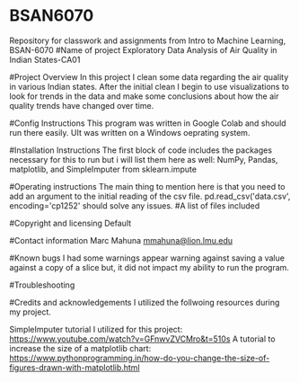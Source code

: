 # BSAN6070
Repository for classwork and assignments from Intro to Machine Learning, BSAN-6070
#Name of project
Exploratory Data Analysis of Air Quality in Indian States-CA01

#Project Overview
In this project I clean some data regarding the air quality in various Indian states. After the initial clean
I begin to use visualizations to look for trends in the data and make some conclusions about how the air quality 
trends have changed over time.

#Config Instructions
This program was written in Google Colab and should run there easily. UIt was written on a Windows oeprating system.

#Installation Instructions
The first block of code includes the packages necessary for this to run but i will list them here as well:
NumPy, Pandas, matplotlib, and SimpleImputer from sklearn.impute

#Operating instructions
The main thing to mention here is that you need to add an argument to the initial reading of the csv file. 
pd.read_csv('data.csv', encoding='cp1252' should solve any issues.
#A list of files included

#Copyright and licensing
Default

#Contact information
Marc Mahuna
mmahuna@lion.lmu.edu

#Known bugs
I had some warnings appear warning against saving a value against a copy of a slice but, it did not impact my ability to run the program.

#Troubleshooting


#Credits and acknowledgements
I utilized the follwoing resources during my project.

SimpleImputer tutorial I utilized for this project:
https://www.youtube.com/watch?v=GFnwvZVCMro&t=510s
A tutorial to increase the size of a matplotlib chart:
https://www.pythonprogramming.in/how-do-you-change-the-size-of-figures-drawn-with-matplotlib.html
